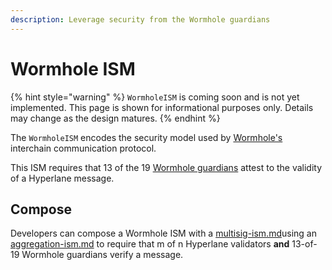 ```yaml
---
description: Leverage security from the Wormhole guardians
---
```


# Wormhole ISM

{% hint style="warning" %}
`WormholeISM` is coming soon and is not yet implemented. This page is shown for informational purposes only. Details may change as the design matures.
{% endhint %}

The `WormholeISM` encodes the security model used by [Wormhole's](https://wormhole.com/) interchain communication protocol.

This ISM requires that 13 of the 19 [Wormhole guardians](https://wormhole.com/network/#guardians) attest to the validity of a Hyperlane message.

## Compose

Developers can compose a Wormhole ISM with a [multisig-ism.md](multisig-ism.md "mention")using an [aggregation-ism.md](aggregation-ism.md "mention") to require that m of n Hyperlane validators **and** 13-of-19 Wormhole guardians verify a message.
